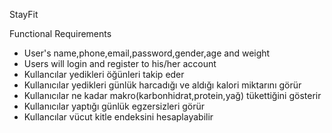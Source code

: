 StayFit 

Functional Requirements

* User's name,phone,email,password,gender,age and weight
* Users will login and register to his/her account
* Kullancılar yedikleri öğünleri takip eder
* Kullanıcılar yedikleri günlük harcadığı ve aldığı kalori miktarını görür
* Kullanıcılar ne kadar makro(karbonhidrat,protein,yağ) tükettiğini gösterir
* Kullanıcılar yaptığı günlük egzersizleri görür
* Kullancılar vücut kitle endeksini hesaplayabilir